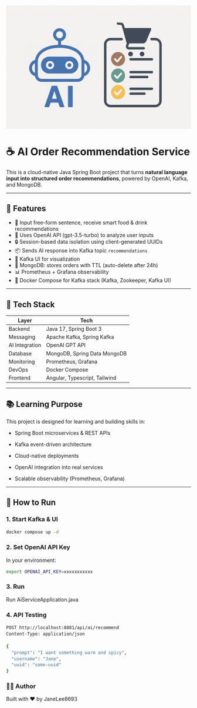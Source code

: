 ![AI Order Banner](banner.png)

# ☕ AI Order Recommendation Service

This is a cloud-native Java Spring Boot project that turns **natural language input into structured order recommendations**, powered by OpenAI, Kafka, and MongoDB.

---

## 🚀 Features

- 🧠 Input free-form sentence, receive smart food & drink recommendations
- 💬 Uses OpenAI API (gpt-3.5-turbo) to analyze user inputs
- 🔒 Session-based data isolation using client-generated UUIDs
- 📦 Sends AI response into Kafka topic `recommendations`
- 🔄 Kafka UI for visualization
- 🧾 MongoDB: stores orders with TTL (auto-delete after 24h)
- 📊 Prometheus + Grafana observability
- 🐳 Docker Compose for Kafka stack (Kafka, Zookeeper, Kafka UI)

---

## 🧱 Tech Stack

| Layer            | Tech                             |
|------------------|----------------------------------|
| Backend          | Java 17, Spring Boot 3           |
| Messaging        | Apache Kafka, Spring Kafka       |
| AI Integration   | OpenAI GPT API                   |
| Database         | MongoDB, Spring Data MongoDB     |
| Monitoring       | Prometheus, Grafana              |
| DevOps           | Docker Compose                   |
| Frontend         | Angular, Typescript, Tailwind    |

---

## 📚 Learning Purpose
This project is designed for learning and building skills in:

- Spring Boot microservices & REST APIs

- Kafka event-driven architecture

- Cloud-native deployments

- OpenAI integration into real services

- Scalable observability (Prometheus, Grafana)

---

## 🔧 How to Run

### 1. Start Kafka & UI

```bash
docker compose up -d
```

### 2. Set OpenAI API Key
In your environment:
```bash
export OPENAI_API_KEY=xxxxxxxxxxx
```

### 3. Run
Run AiServiceApplication.java

### 4. API Testing
```bash
POST http://localhost:8081/api/ai/recommend
Content-Type: application/json

{
  "prompt": "I want something warm and spicy",
  "username": "Jane",
  "uuid": "some-uuid"
}
```

### 👩‍💻 Author
Built with ❤️ by JaneLee8693


